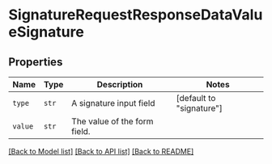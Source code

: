 # SignatureRequestResponseDataValueSignature



## Properties
Name | Type | Description | Notes
------------ | ------------- | ------------- | -------------
| `type` | ```str``` |  A signature input field  |  [default to "signature"] |
| `value` | ```str``` |  The value of the form field.  |  |

[[Back to Model list]](../README.md#documentation-for-models) [[Back to API list]](../README.md#documentation-for-api-endpoints) [[Back to README]](../README.md)


